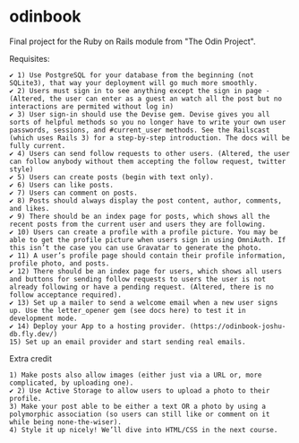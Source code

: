 # odinbook
Final project for the Ruby on Rails module from "The Odin Project".

Requisites:

    ✔️ 1) Use PostgreSQL for your database from the beginning (not SQLite3), that way your deployment will go much more smoothly.
    ✔️ 2) Users must sign in to see anything except the sign in page - (Altered, the user can enter as a guest an watch all the post but no interactions are permited without log in)
    ✔️ 3) User sign-in should use the Devise gem. Devise gives you all sorts of helpful methods so you no longer have to write your own user passwords, sessions, and #current_user methods. See the Railscast (which uses Rails 3) for a step-by-step introduction. The docs will be fully current.
    ✔️ 4) Users can send follow requests to other users. (Altered, the user can follow anybody without them accepting the follow request, twitter style)
    ✔️ 5) Users can create posts (begin with text only).
    ✔️ 6) Users can like posts.
    ✔️ 7) Users can comment on posts.
    ✔️ 8) Posts should always display the post content, author, comments, and likes.
    ✔️ 9) There should be an index page for posts, which shows all the recent posts from the current user and users they are following.
    ✔️ 10) Users can create a profile with a profile picture. You may be able to get the profile picture when users sign in using OmniAuth. If this isn’t the case you can use Gravatar to generate the photo.
    ✔️ 11) A user’s profile page should contain their profile information, profile photo, and posts.
    ✔️ 12) There should be an index page for users, which shows all users and buttons for sending follow requests to users the user is not already following or have a pending request. (Altered, there is no follow acceptance required).
    ✔️ 13) Set up a mailer to send a welcome email when a new user signs up. Use the letter_opener gem (see docs here) to test it in development mode.
    ✔️ 14) Deploy your App to a hosting provider. (https://odinbook-joshu-db.fly.dev/)
    15) Set up an email provider and start sending real emails.

Extra credit

    1) Make posts also allow images (either just via a URL or, more complicated, by uploading one).
    ✔️ 2) Use Active Storage to allow users to upload a photo to their profile.
    3) Make your post able to be either a text OR a photo by using a polymorphic association (so users can still like or comment on it while being none-the-wiser).
    4) Style it up nicely! We’ll dive into HTML/CSS in the next course.
